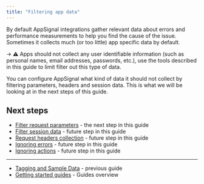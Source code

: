 ```yaml
---
title: "Filtering app data"
---
```


By default AppSignal integrations gather relevant data about errors and performance measurements to help you find the cause of the issue. Sometimes it collects much (or too little) app specific data by default.

-> ⚠️ Apps should not collect any user identifiable information (such as personal names, email addresses, passwords, etc.), use the tools described in this guide to limit filter out this type of data.

You can configure AppSignal what kind of data it should not collect by filtering parameters, headers and session data. This is what we will be looking at in the next steps of this guide.

## Next steps

- [Filter request parameters](/guides/filter-data/filter-parameters.html) - the next step in this guide
- [Filter session data](/guides/filter-data/filter-session-data.html) - future step in this guide
- [Request headers collection](/guides/filter-data/filter-headers.html) - future step in this guide
- [Ignoring errors](/guides/filter-data/ignore-errors.html) - future step in this guide
- [Ignoring actions](/guides/filter-data/ignore-actions.html) - future step in this guide

---

- [Tagging and Sample Data](/guides/custom-data) - previous guide
- [Getting started guides](/guides/) - Guides overview
